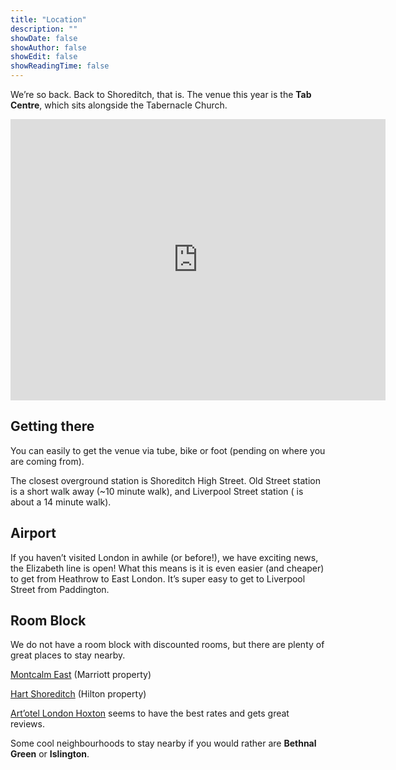 ```yaml
---
title: "Location"
description: ""
showDate: false
showAuthor: false
showEdit: false
showReadingTime: false
---
```


We’re so back. Back to Shoreditch, that is. The venue this year is the **Tab Centre**, which sits alongside the Tabernacle Church.

<iframe src="https://www.google.com/maps/embed?pb=!1m14!1m8!1m3!1d2579.180103729207!2d-0.0788545!3d51.5275531!3m2!1i1024!2i768!4f13.1!3m3!1m2!1s0x48761cb98f20d673%3A0x782e47d426cf73b5!2sTab%20Centre!5e1!3m2!1sen!2sus!4v1746391260812!5m2!1sen!2sus" width="600" height="450" style="border:0;" allowfullscreen="" loading="lazy" referrerpolicy="no-referrer-when-downgrade"></iframe>

## Getting there

You can easily to get the venue via tube, bike or foot (pending on where you are coming from).

The closest overground station is Shoreditch High Street. Old Street station is a short walk away (~10 minute walk), and Liverpool Street station ( is about a 14 minute walk).

## Airport

If you haven’t visited London in awhile (or before!), we have exciting news, the Elizabeth line is open! What this means is it is even easier (and cheaper) to get from Heathrow to East London. It’s super easy to get to Liverpool Street from Paddington.

## Room Block

We do not have a room block with discounted rooms, but there are plenty of great places to stay nearby.

[Montcalm East](https://maps.app.goo.gl/spLqDxbLThCE85629) (Marriott property)

[Hart Shoreditch](https://maps.app.goo.gl/9uuu7sqKpXZEobxdA) (Hilton property)

[Art’otel London Hoxton](https://artotellondonhoxton.com/) seems to have the best rates and gets great reviews.

Some cool neighbourhoods to stay nearby if you would rather are **Bethnal Green** or **Islington**.